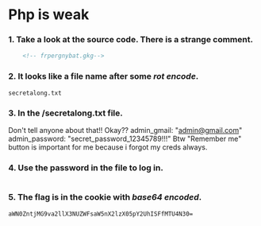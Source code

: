 # Php is weak
### 1. Take a look at the source code. There is a strange comment.
```html 
    <!-- frpergnybat.gkg-->
```
### 2. It looks like a file name after some *rot encode*.
```secretalong.txt```
### 3. In the /secretalong.txt file.
Don't tell anyone about that!! Okay??
admin_gmail: "admin@gmail.com"
admin_password: "secret_password_12345789!!!"
Btw "Remember me" button is important for me because i forgot my creds always.
### 4. Use the password in the file to log in.
![]()
### 5. The flag is in the cookie with *base64 encoded*.
```aWN0ZntjMG9va2llX3NUZWFsaW5nX2lzX05pY2UhISFfMTU4N30=```
